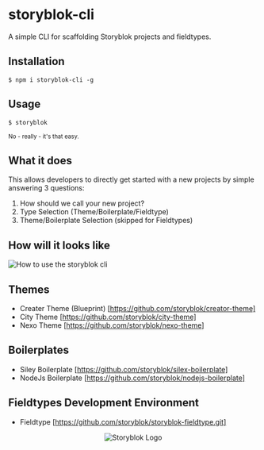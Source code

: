 # storyblok-cli
A simple CLI for scaffolding Storyblok projects and fieldtypes.

## Installation
```
$ npm i storyblok-cli -g
```

## Usage
```
$ storyblok
```
<sub>No - really - it's that easy.</sub>

## What it does
This allows developers to directly get started with a new projects by simple answering 3 questions:
1. How should we call your new project?
2. Type Selection (Theme/Boilerplate/Fieldtype)
3. Theme/Boilerplate Selection (skipped for Fieldtypes)

## How will it looks like
<img src="https://a.storyblok.com/f/39898/d26d369183/storyblok-cli.gif" alt="How to use the storyblok cli">

## Themes
- Creater Theme (Blueprint) [https://github.com/storyblok/creator-theme]
- City Theme [https://github.com/storyblok/city-theme]
- Nexo Theme [https://github.com/storyblok/nexo-theme]

## Boilerplates
- Siley Boilerplate [https://github.com/storyblok/silex-boilerplate]
- NodeJs Boilerplate [https://github.com/storyblok/nodejs-boilerplate]

## Fieldtypes Development Environment
- Fieldtype [https://github.com/storyblok/storyblok-fieldtype.git]

<p align="center">
<img src="https://a.storyblok.com/f/39898/1c9c224705/storyblok_black.svg" alt="Storyblok Logo">
</p>